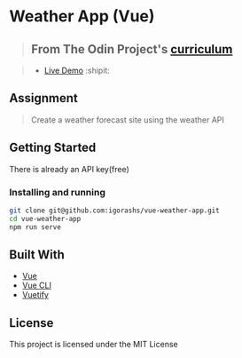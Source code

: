 # Weather App (Vue)

> ## From The Odin Project's [curriculum](https://www.theodinproject.com/lessons/weather-app)

> - [Live Demo](https://igorashs.github.io/vue-weather-app/) :shipit:

## Assignment
> Create a weather forecast site using the weather API

## Getting Started
There is already an API key(free)
### Installing and running

```bash
git clone git@github.com:igorashs/vue-weather-app.git
cd vue-weather-app
npm run serve
```
## Built With
* [Vue](https://vuejs.org/)
* [Vue CLI](https://cli.vuejs.org/)
* [Vuetify](https://vuetifyjs.com/en/)

## License
This project is licensed under the MIT License
